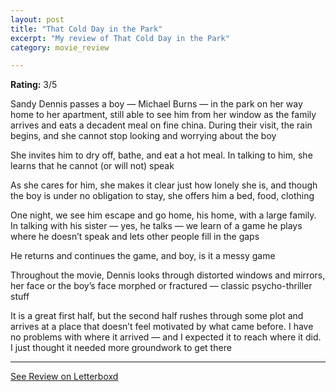 ```yaml
---
layout: post
title: "That Cold Day in the Park"
excerpt: "My review of That Cold Day in the Park"
category: movie_review

---
```


**Rating:** 3/5

Sandy Dennis passes a boy — Michael Burns — in the park on her way home to her apartment, still able to see him from her window as the family arrives and eats a decadent meal on fine china. During their visit, the rain begins, and she cannot stop looking and worrying about the boy

She invites him to dry off, bathe, and eat a hot meal. In talking to him, she learns that he cannot (or will not) speak

As she cares for him, she makes it clear just how lonely she is, and though the boy is under no obligation to stay, she offers him a bed, food, clothing

One night, we see him escape and go home, his home, with a large family. In talking with his sister — yes, he talks — we learn of a game he plays where he doesn’t speak and lets other people fill in the gaps

He returns and continues the game, and boy, is it a messy game

Throughout the movie, Dennis looks through distorted windows and mirrors, her face or the boy’s face morphed or fractured — classic psycho-thriller stuff

It is a great first half, but the second half rushes through some plot and arrives at a place that doesn’t feel motivated by what came before. I have no problems with where it arrived — and I expected it to reach where it did. I just thought it needed more groundwork to get there

<hr>

[See Review on Letterboxd](https://boxd.it/4fRXep)
